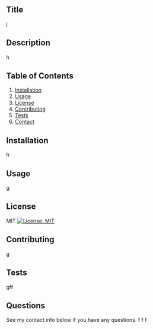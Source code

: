 
  ## Title
  j

  ## Description 
  h
  
  ## Table of Contents
  1. [Installation](#installation)
  2. [Usage](#usage)
  3. [License](#license)
  4. [Contributing](#contributing)
  5. [Tests](#tests)
  6. [Contact](#contact)
  
  ## Installation
  h

  ## Usage
  g

  ## License
  MIT [![License: MIT](https://img.shields.io/badge/License-MIT-yellow.svg)](https://opensource.org/licenses/MIT)

  ## Contributing
  g

  ## Tests
  gff

  ## Questions
  See my contact info below if you have any questions.
  f
  f
  f
  
